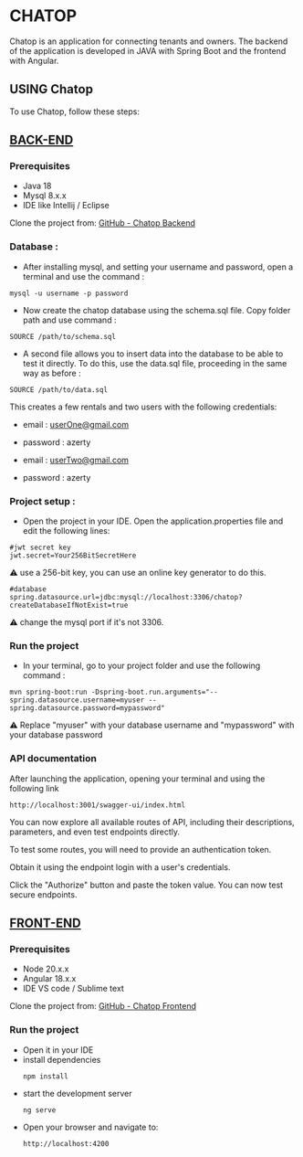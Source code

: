 # CHATOP

Chatop is an application for connecting tenants and owners.
The backend of the application is developed in JAVA with Spring Boot and the frontend with Angular.

## USING Chatop
To use Chatop, follow these steps:

## <ins>BACK-END</ins>

### Prerequisites

* Java 18
* Mysql 8.x.x
* IDE like Intellij / Eclipse


Clone the project from: [GitHub - Chatop Backend](https://github.com/jodt/P3-Developpez-le-back-end-en-utilisant-Java-et-Spring-API)

### Database :

* After installing mysql, and setting your username and password, open a terminal and use the command :

```
mysql -u username -p password
```

* Now create the chatop database using the schema.sql file. Copy folder path and use command :

```
SOURCE /path/to/schema.sql
```

* A second file allows you to insert data into the database to be able to test it directly. To do this, use the
  data.sql file, proceeding in the same way as before :

```
SOURCE /path/to/data.sql
```
This creates a few rentals and two users with the following credentials:
* email : userOne@gmail.com
* password : azerty


* email : userTwo@gmail.com
* password : azerty

### Project setup :

* Open the project in your IDE. Open the application.properties file and edit the following lines:

```
#jwt secret key
jwt.secret=Your256BitSecretHere
```
:warning: use a 256-bit key, you can use an online key generator to do this.
```
#database
spring.datasource.url=jdbc:mysql://localhost:3306/chatop?createDatabaseIfNotExist=true
```
:warning: change the mysql port if it's not 3306.

### Run the project

* In your terminal, go to your project folder and use the following command :
```
mvn spring-boot:run -Dspring-boot.run.arguments="--spring.datasource.username=myuser --spring.datasource.password=mypassword"
```
:warning: Replace "myuser" with your database username and "mypassword" with your database password

### API documentation

After launching the application, opening your terminal and using the following link
````
http://localhost:3001/swagger-ui/index.html
````
You can now explore all available routes of API, including their descriptions, parameters, and even test endpoints directly.

To test some routes, you will need to provide an authentication token.

Obtain it using the endpoint login with a user's credentials.

Click the "Authorize" button and paste the token value. You can now test secure endpoints.


## <ins>FRONT-END</ins>

### Prerequisites

* Node 20.x.x
* Angular 18.x.x
* IDE VS code / Sublime text

Clone the project from: [GitHub - Chatop Frontend](https://github.com/jodt/P3-Developpez-le-back-end-en-utilisant-Java-et-Spring)


### Run the project
* Open it in your IDE
* install dependencies
    ```
    npm install
    ```
* start the development server
    ```
    ng serve
    ```
- Open your browser and navigate to:
    ```
    http://localhost:4200
    ```